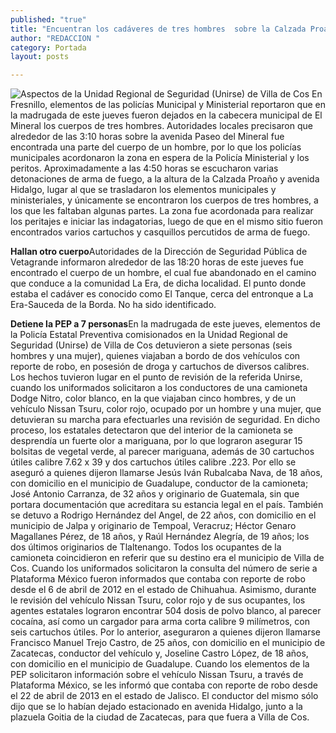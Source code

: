 ```yaml
---
published: "true"
title: "Encuentran los cadáveres de tres hombres  sobre la Calzada Proaño, en El Mineral"
author: "REDACCION "
category: Portada
layout: posts

---
```


![Aspectos de la Unidad Regional de Seguridad (Unirse) de Villa de Cos](http://i.imgur.com/XEDpnIXm.jpg)
En Fresnillo, elementos de las policías Municipal y Ministerial reportaron que en la madrugada de este jueves fueron dejados en la cabecera municipal de El Mineral los cuerpos de tres hombres.
Autoridades locales precisaron que alrededor de las 3:10 horas sobre la avenida Paseo del Mineral fue encontrada una parte del cuerpo de un hombre, por lo que los policías municipales acordonaron la zona en espera de la Policía Ministerial y los peritos.
Aproximadamente a las 4:50 horas se escucharon varias detonaciones de arma de fuego, a la altura de la Calzada Proaño y avenida Hidalgo, lugar al que se trasladaron los elementos municipales y ministeriales, y únicamente se encontraron los cuerpos de tres hombres, a los que les faltaban algunas partes.
La zona fue acordonada para realizar los peritajes e iniciar las indagatorias, luego de que en el mismo sitio fueron encontrados varios cartuchos y casquillos percutidos de arma de fuego.

**Hallan otro cuerpo**Autoridades de la Dirección de Seguridad Pública de Vetagrande informaron alrededor de las 18:20 horas de este jueves fue encontrado el cuerpo de un hombre, el cual fue abandonado en el camino que conduce a la comunidad La Era, de dicha localidad.
El punto donde estaba el cadáver es conocido como El Tanque, cerca del entronque a La Era-Sauceda de la Borda. No ha sido identificado.

**Detiene la PEP a 7 personas**En la madrugada de este jueves, elementos de la Policía Estatal Preventiva comisionados en la Unidad Regional de Seguridad (Unirse) de Villa de Cos detuvieron a siete personas (seis hombres y una mujer), quienes viajaban a bordo de dos vehículos con reporte de robo, en posesión de droga y cartuchos de diversos calibres.
Los hechos tuvieron lugar en el punto de revisión de la referida Unirse, cuando los uniformados solicitaron a los conductores de una camioneta Dodge Nitro, color blanco, en la que viajaban cinco hombres, y de un vehículo Nissan Tsuru, color rojo, ocupado por un hombre y una mujer, que detuvieran su marcha para efectuarles una revisión de seguridad.
En dicho proceso, los estatales detectaron que del interior de la camioneta se desprendía un fuerte olor a mariguana, por lo que lograron asegurar 15 bolsitas de vegetal verde, al parecer mariguana, además de 30 cartuchos útiles calibre 7.62 x 39 y dos cartuchos útiles calibre .223.
Por ello se aseguró a quienes dijeron llamarse Jesús Iván Rubalcaba Nava, de 18 años, con domicilio en el municipio de Guadalupe, conductor de la camioneta; José Antonio Carranza, de 32 años y originario de Guatemala, sin que portara documentación que acreditara su estancia legal en el país.
También se detuvo a Rodrigo Hernández del Angel, de 22 años, con domicilio en el municipio de Jalpa y originario de Tempoal, Veracruz; Héctor Genaro Magallanes Pérez, de 18 años, y Raúl Hernández Alegría, de 19 años; los dos últimos originarios de Tlaltenango.
Todos los ocupantes de la camioneta coincidieron en referir que su destino era el municipio de Villa de Cos.
Cuando los uniformados solicitaron la consulta del número de serie a Plataforma México fueron informados que contaba con reporte de robo desde el 6 de abril de 2012 en el estado de Chihuahua.
Asimismo, durante le revisión del vehículo Nissan Tsuru, color rojo y de sus ocupantes, los agentes estatales lograron encontrar 504 dosis de polvo blanco, al parecer cocaína, así como un cargador para arma corta calibre 9 milímetros, con seis cartuchos útiles.
Por lo anterior, aseguraron a quienes dijeron llamarse Francisco Manuel Trejo Castro, de 25 años, con domicilio en el municipio de Zacatecas, conductor del vehículo y, Joseline Castro López, de 18 años, con domicilio en el municipio de Guadalupe.
Cuando los elementos de la PEP solicitaron información sobre el vehículo Nissan Tsuru, a través de Plataforma México, se les informó que contaba con reporte de robo desde el 22 de abril de 2013 en el estado de Jalisco.
El conductor del mismo sólo dijo que se lo habían dejado estacionado en avenida Hidalgo, junto a la plazuela Goitia de la ciudad de Zacatecas, para que fuera a Villa de Cos.
